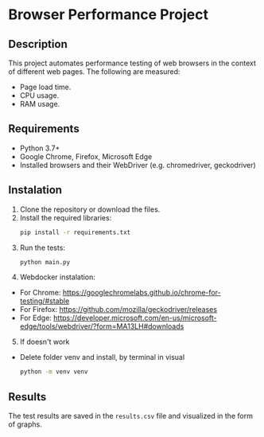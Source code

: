 # Browser Performance Project

## Description
This project automates performance testing of web browsers in the context of different web pages. The following are measured:
- Page load time.
- CPU usage.
- RAM usage.

## Requirements
- Python 3.7+
- Google Chrome, Firefox, Microsoft Edge
- Installed browsers and their WebDriver (e.g. chromedriver, geckodriver)

## Instalation
1. Clone the repository or download the files.
2. Install the required libraries:
   ```bash
   pip install -r requirements.txt
   ```
3. Run the tests:
   ```bash
   python main.py
   ```
4. Webdocker instalation:
- For Chrome: https://googlechromelabs.github.io/chrome-for-testing/#stable
- For Firefox: https://github.com/mozilla/geckodriver/releases
- For Edge: https://developer.microsoft.com/en-us/microsoft-edge/tools/webdriver/?form=MA13LH#downloads
5. If doesn't work
- Delete folder venv and install, by terminal in visual
   ```bash
   python -m venv venv
   ```
## Results
The test results are saved in the `results.csv` file and visualized in the form of graphs.
